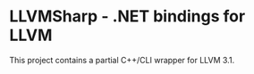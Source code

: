 LLVMSharp - .NET bindings for LLVM
===================

This project contains a partial C++/CLI wrapper for LLVM 3.1.